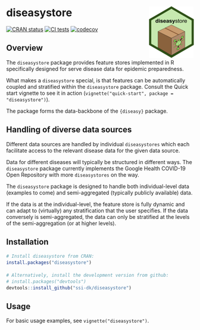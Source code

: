 
<!-- README.md is generated from README.Rmd. Please edit that file. -->

# diseasystore <a href="https://ssi-dk.github.io/diseasystore/"><img src="man/figures/logo.png" align="right" height="138" alt="diseasystore website" /></a>

<!-- badges: start -->

[![CRAN
status](https://www.r-pkg.org/badges/version/diseasystore)](https://CRAN.R-project.org/package=diseasystore)
[![CI
tests](https://github.com/ssi-dk/diseasystore/actions/workflows/all-workflows.yaml/badge.svg)](https://github.com/ssi-dk/diseasystore/actions/workflows/all-workflows.yaml)
[![codecov](https://codecov.io/gh/ssi-dk/diseasystore/branch/main/graph/badge.svg)](https://app.codecov.io/gh/ssi-dk/diseasystore)

<!-- badges: end -->

## Overview

The `diseasystore` package provides feature stores implemented in R
specifically designed for serve disease data for epidemic preparedness.

What makes a `diseasystore` special, is that features can be
automatically coupled and stratified within the `diseasystore` package.
Consult the Quick start vignette to see it in action
(`vignette("quick-start", package = "diseasystore")`).

The package forms the data-backbone of the `{diseasy}` package.

## Handling of diverse data sources

Different data sources are handled by individual `diseasystores` which
each facilitate access to the relevant disease data for the given data
source.

Data for different diseases will typically be structured in different
ways. The `diseasystore` package currently implements the Google Health
COVID-19 Open Repository with more `diseasystores` on the way.

The `diseasystore` package is designed to handle both individual-level
data (examples to come) and semi-aggregated (typically publicly
available) data.

If the data is at the individual-level, the feature store is fully
dynamic and can adapt to (virtually) any stratification that the user
specifies. If the data conversely is semi-aggregated, the data can only
be stratified at the levels of the semi-aggregation (or at higher
levels).

## Installation

``` r
# Install diseasystore from CRAN:
install.packages("diseasystore")

# Alternatively, install the development version from github:
# install.packages("devtools")
devtools::install_github("ssi-dk/diseasystore")
```

## Usage

For basic usage examples, see `vignette("diseasystore")`.
